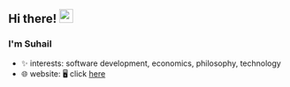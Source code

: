 ## Hi there! <img src="https://media.giphy.com/media/hvRJCLFzcasrR4ia7z/giphy.gif" width="25">
### I'm Suhail


- ✨ interests: software development, economics, philosophy, technology
- 🌐 website: 🖥️ click [here](https://www.suhail.bio/)

<!--
**suhail609/suhail609** is a ✨ _special_ ✨ repository because its `README.md` (this file) appears on your GitHub profile.

Here are some ideas to get you started:

- 🔭 I’m currently working on ...
- 🌱 I’m currently learning ...
- 👯 I’m looking to collaborate on ...
- 🤔 I’m looking for help with ...
- 💬 Ask me about ...
- 📫 How to reach me: ...
- 😄 Pronouns: ...
- ⚡ Fun fact: ...
-->
